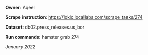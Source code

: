**Owner**: Aqeel
 
**Scrape instruction**: https://lokic.locallabs.com/scrape_tasks/274

**Dataset**: db02.press_releases.us_bor

**Run commands**: hamster grab 274

_January 2022_
